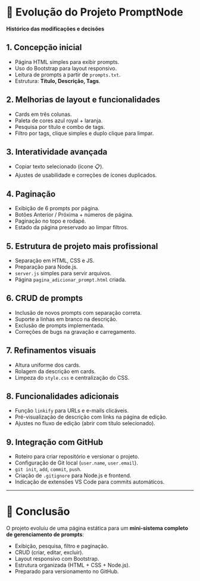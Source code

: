 # 📑 Evolução do Projeto PromptNode  
**Histórico das modificações e decisões**  

## 1. Concepção inicial
- Página HTML simples para exibir prompts.  
- Uso do Bootstrap para layout responsivo.  
- Leitura de prompts a partir de `prompts.txt`.  
- Estrutura: **Título, Descrição, Tags**.

## 2. Melhorias de layout e funcionalidades
- Cards em três colunas.  
- Paleta de cores azul royal + laranja.  
- Pesquisa por título e combo de tags.  
- Filtro por tags, clique simples e duplo clique para limpar.

## 3. Interatividade avançada
- Copiar texto selecionado (ícone 📋).  
- Ajustes de usabilidade e correções de ícones duplicados.

## 4. Paginação
- Exibição de 6 prompts por página.  
- Botões Anterior / Próxima + números de página.  
- Paginação no topo e rodapé.  
- Estado da página preservado ao limpar filtros.

## 5. Estrutura de projeto mais profissional
- Separação em HTML, CSS e JS.  
- Preparação para Node.js.  
- `server.js` simples para servir arquivos.  
- Página `pagina_adicionar_prompt.html` criada.

## 6. CRUD de prompts
- Inclusão de novos prompts com separação correta.  
- Suporte a linhas em branco na descrição.  
- Exclusão de prompts implementada.  
- Correções de bugs na gravação e carregamento.

## 7. Refinamentos visuais
- Altura uniforme dos cards.  
- Rolagem da descrição em cards.  
- Limpeza do `style.css` e centralização do CSS.

## 8. Funcionalidades adicionais
- Função `linkify` para URLs e e-mails clicáveis.  
- Pré-visualização de descrição com links na página de edição.  
- Ajustes no fluxo de edição (abrir com título selecionado).

## 9. Integração com GitHub
- Roteiro para criar repositório e versionar o projeto.  
- Configuração de Git local (`user.name`, `user.email`).  
- `git init`, `add`, `commit`, `push`.  
- Criação de `.gitignore` para Node.js e frontend.  
- Indicação de extensões VS Code para commits automáticos.

---

# 📌 Conclusão
O projeto evoluiu de uma página estática para um **mini-sistema completo de gerenciamento de prompts**:  
- Exibição, pesquisa, filtro e paginação.  
- CRUD (criar, editar, excluir).  
- Layout responsivo com Bootstrap.  
- Estrutura organizada (HTML + CSS + Node.js).  
- Preparado para versionamento no GitHub.
